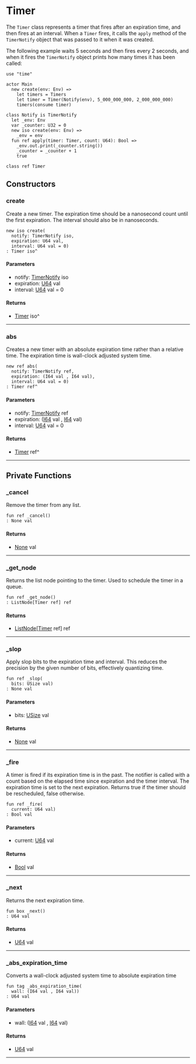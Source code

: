 # Timer

The `Timer` class represents a timer that fires after an expiration
time, and then fires at an interval. When a `Timer` fires, it calls
the `apply` method of the `TimerNotify` object that was passed to it
when it was created.

The following example waits 5 seconds and then fires every 2
seconds, and when it fires the `TimerNotify` object prints how many
times it has been called:

```pony
use "time"

actor Main
  new create(env: Env) =>
    let timers = Timers
    let timer = Timer(Notify(env), 5_000_000_000, 2_000_000_000)
    timers(consume timer)

class Notify is TimerNotify
  let _env: Env
  var _counter: U32 = 0
  new iso create(env: Env) =>
    _env = env
  fun ref apply(timer: Timer, count: U64): Bool =>
    _env.out.print(_counter.string())
    _counter = _counter + 1
    true
```


```pony
class ref Timer
```

## Constructors

### create

Create a new timer. The expiration time should be a nanosecond count
until the first expiration. The interval should also be in nanoseconds.


```pony
new iso create(
  notify: TimerNotify iso,
  expiration: U64 val,
  interval: U64 val = 0)
: Timer iso^
```
#### Parameters

*   notify: [TimerNotify](time-TimerNotify) iso
*   expiration: [U64](builtin-U64) val
*   interval: [U64](builtin-U64) val = 0

#### Returns

* [Timer](time-Timer) iso^

---

### abs

Creates a new timer with an absolute expiration time rather than a relative
time. The expiration time is wall-clock adjusted system time.


```pony
new ref abs(
  notify: TimerNotify ref,
  expiration: (I64 val , I64 val),
  interval: U64 val = 0)
: Timer ref^
```
#### Parameters

*   notify: [TimerNotify](time-TimerNotify) ref
*   expiration: ([I64](builtin-I64) val , [I64](builtin-I64) val)
*   interval: [U64](builtin-U64) val = 0

#### Returns

* [Timer](time-Timer) ref^

---

## Private Functions

### _cancel

Remove the timer from any list.


```pony
fun ref _cancel()
: None val
```

#### Returns

* [None](builtin-None) val

---

### _get_node

Returns the list node pointing to the timer. Used to schedule the timer in
a queue.


```pony
fun ref _get_node()
: ListNode[Timer ref] ref
```

#### Returns

* [ListNode](collections-ListNode)\[[Timer](time-Timer) ref\] ref

---

### _slop

Apply slop bits to the expiration time and interval. This reduces the
precision by the given number of bits, effectively quantizing time.


```pony
fun ref _slop(
  bits: USize val)
: None val
```
#### Parameters

*   bits: [USize](builtin-USize) val

#### Returns

* [None](builtin-None) val

---

### _fire

A timer is fired if its expiration time is in the past. The notifier is
called with a count based on the elapsed time since expiration and the
timer interval. The expiration time is set to the next expiration. Returns
true if the timer should be rescheduled, false otherwise.


```pony
fun ref _fire(
  current: U64 val)
: Bool val
```
#### Parameters

*   current: [U64](builtin-U64) val

#### Returns

* [Bool](builtin-Bool) val

---

### _next

Returns the next expiration time.


```pony
fun box _next()
: U64 val
```

#### Returns

* [U64](builtin-U64) val

---

### _abs_expiration_time

Converts a wall-clock adjusted system time to absolute expiration time


```pony
fun tag _abs_expiration_time(
  wall: (I64 val , I64 val))
: U64 val
```
#### Parameters

*   wall: ([I64](builtin-I64) val , [I64](builtin-I64) val)

#### Returns

* [U64](builtin-U64) val

---

